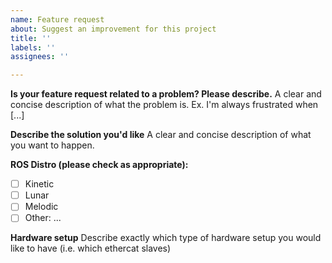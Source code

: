 ```yaml
---
name: Feature request
about: Suggest an improvement for this project
title: ''
labels: ''
assignees: ''

---
```


**Is your feature request related to a problem? Please describe.**
A clear and concise description of what the problem is. Ex. I'm always frustrated when [...]

**Describe the solution you'd like**
A clear and concise description of what you want to happen.

**ROS Distro (please check as appropriate):**
 - [ ] Kinetic
 - [ ] Lunar
 - [ ] Melodic
 - [ ] Other: ...

**Hardware setup**
Describe exactly which type of hardware setup you would like to have (i.e. which ethercat slaves)
